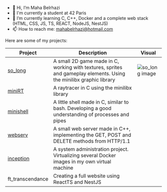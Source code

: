 - 👋 Hi, I’m Maha Belrhazi
- 🌱 I'm currently a student at 42 Paris
- 🌱 I’m currently learning C, C++, Docker and a complete web stack (HTML, CSS, JS, TS, REACT, NodeJS, NestJS)
- 📫 How to reach me: mahabelrhazi@hotmail.com

Here are some of my projects:

|  **Project**     | **Description** | **Visual**|
| ---------------- | --------------- | --------- |
| [so_long](https://github.com/M-Belrhazi/so_long) | A small 2D game made in C, working with textures, sprites and gameplay elements. Using the minilibx graphic library | ![so_long image](https://github.com/M-Belrhazi/M-Belrhazi/assets/82867087/287741c0-73ce-4120-ba58-dcd70fc57ef4)  |
| [miniRT](https://github.com/Devsstudent/mini_rt) | A raytracer in C using the minilibx library               |                        |
| [minishell](https://github.com/Devsstudent/MiniShell---ShellBasket)       | A little shell made in C, similar to bash. Developing a good understanding of processes and pipes             |                        |
| [webserv](https://github.com/julesmuntz/42-webserv) | A small web server made in C++, implementing the GET, POST and DELETE methods from HTTP/1.1               |                        |
| [inception](https://github.com/M-Belrhazi/Inception) | A system administration project. Virtualizing several Docker images in my own virtual machine                       |                |
| ft_transcendance  | Creating a full website using ReactTS and NestJS                 |                     |
